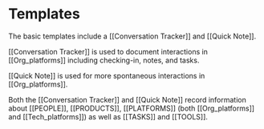 # Templates 
The basic templates include a [[Conversation Tracker]] and [[Quick Note]].

[[Conversation Tracker]] is used to document interactions in [[Org_platforms]] including checking-in, notes, and tasks. 

[[Quick Note]] is used for more spontaneous interactions in [[Org_platforms]].

Both the [[Conversation Tracker]] and [[Quick Note]] record information about [[PEOPLE]], [[PRODUCTS]], [[PLATFORMS]] (both [[Org_platforms]] and [[Tech_platforms]]) as well as [[TASKS]] and [[TOOLS]].